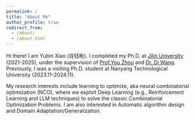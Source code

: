 ```yaml
---
permalink: /
title: "About Me"
author_profile: true
redirect_from: 
  - /about/
  - /about.html
---
```


Hi there! I am Yubin Xiao (肖钰彬). I completed my Ph.D. at [Jilin University](https://www.jlu.edu.cn/) (2021-2025), under the supervision of [Prof.You Zhou](https://ccst.jlu.edu.cn/info/1367/19089.htm) and [Dr. Di Wang](https://www.diwang.org/home). Previously, I was a visiting Ph.D. student at Nanyang Technological University (2023.11-2024.11). 

My research interests include learning to optimize, aka neural combinatorial optimization (NCO), where we exploit Deep Learning (e.g., Reinforcement Learning and LLM techniques) to solve the classic Combinatorial Optimization Problems. I am also interested in Automatic algorithm design and Domain Adaptation/Generalization.
